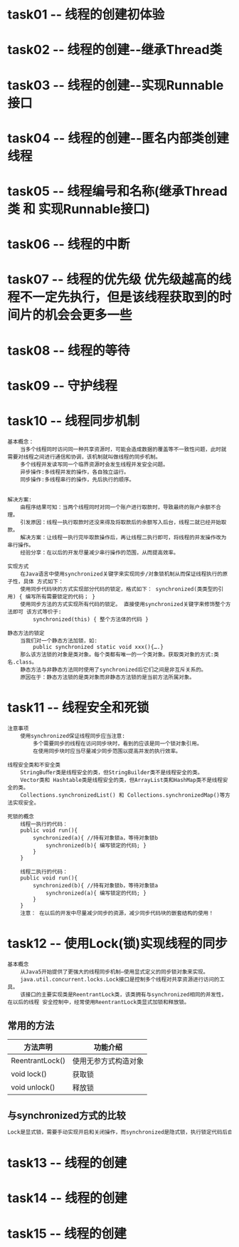# task01 -- 线程的创建初体验

# task02 -- 线程的创建--继承Thread类

# task03 -- 线程的创建--实现Runnable接口

# task04 -- 线程的创建--匿名内部类创建线程

# task05 -- 线程编号和名称(继承Thread类 和 实现Runnable接口)

# task06 -- 线程的中断

# task07 -- 线程的优先级  优先级越高的线程不一定先执行，但是该线程获取到的时间片的机会会更多一些

# task08 -- 线程的等待

# task09 -- 守护线程

# task10 -- 线程同步机制

    基本概念：
        当多个线程同时访问同一种共享资源时，可能会造成数据的覆盖等不一致性问题，此时就需要对线程之间进行通信和协调，该机制就叫做线程的同步机制。 
        多个线程并发读写同一个临界资源时会发生线程并发安全问题。 
        异步操作:多线程并发的操作，各自独立运行。 
        同步操作:多线程串行的操作，先后执行的顺序。


    解决方案:
        由程序结果可知：当两个线程同时对同一个账户进行取款时，导致最终的账户余额不合理。 
        引发原因：线程一执行取款时还没来得及将取款后的余额写入后台，线程二就已经开始取款。 
        解决方案：让线程一执行完毕取款操作后，再让线程二执行即可，将线程的并发操作改为串行操作。 
        经验分享：在以后的开发尽量减少串行操作的范围，从而提高效率。
        
    实现方式
        在Java语言中使用synchronized关键字来实现同步/对象锁机制从而保证线程执行的原子性，具体 方式如下：
        使用同步代码块的方式实现部分代码的锁定，格式如下： synchronized(类类型的引用) { 编写所有需要锁定的代码； }
        使用同步方法的方式实现所有代码的锁定。 直接使用synchronized关键字来修饰整个方法即可 该方式等价于:
            synchronized(this) { 整个方法体的代码 }
    
    静态方法的锁定
        当我们对一个静态方法加锁，如:
            public synchronized static void xxx(){….}
        那么该方法锁的对象是类对象。每个类都有唯一的一个类对象。获取类对象的方式:类名.class。
        静态方法与非静态方法同时使用了synchronized后它们之间是非互斥关系的。
        原因在于：静态方法锁的是类对象而非静态方法锁的是当前方法所属对象。


# task11 -- 线程安全和死锁

    注意事项
        使用synchronized保证线程同步应当注意:
            多个需要同步的线程在访问同步块时，看到的应该是同一个锁对象引用。
            在使用同步块时应当尽量减少同步范围以提高并发的执行效率。
    
    线程安全类和不安全类
        StringBuﬀer类是线程安全的类，但StringBuilder类不是线程安全的类。 
        Vector类和 Hashtable类是线程安全的类，但ArrayList类和HashMap类不是线程安全的类。 
        Collections.synchronizedList() 和 Collections.synchronizedMap()等方法实现安全。
    
    死锁的概念
        线程一执行的代码：
        public void run(){
            synchronized(a){ //持有对象锁a，等待对象锁b
                synchronized(b){ 编写锁定的代码; }
            }
        }
        
        线程二执行的代码： 
        public void run(){
            synchronized(b){ //持有对象锁b，等待对象锁a 
                synchronized(a){ 编写锁定的代码; } 
            }
        }
        注意： 在以后的开发中尽量减少同步的资源，减少同步代码块的嵌套结构的使用！


# task12 -- 使用Lock(锁)实现线程的同步
    基本概念
        从Java5开始提供了更强大的线程同步机制—使用显式定义的同步锁对象来实现。 
        java.util.concurrent.locks.Lock接口是控制多个线程对共享资源进行访问的工具。 
        该接口的主要实现类是ReentrantLock类，该类拥有与synchronized相同的并发性，在以后的线程 安全控制中，经常使用ReentrantLock类显式加锁和释放锁。
## **常用的方法**

| 方法声明        | 功能介绍             |
| --------------- | -------------------- |
| ReentrantLock() | 使用无参方式构造对象 |
| void lock()     | 获取锁               |
| void unlock()   | 释放锁               |

## **与synchronized方式的比较**

```java
Lock是显式锁，需要手动实现开启和关闭操作，而synchronized是隐式锁，执行锁定代码后自动 释放。 Lock只有同步代码块方式的锁，而synchronized有同步代码块方式和同步方法两种锁。 使用Lock锁方式时，Java虚拟机将花费较少的时间来调度线程，因此性能更好。
```

# task13 -- 线程的创建

# task14 -- 线程的创建

# task15 -- 线程的创建